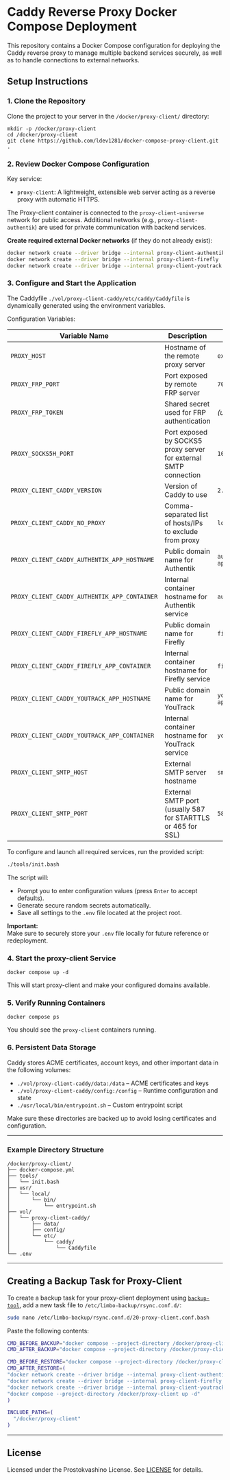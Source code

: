 # Caddy Reverse Proxy Docker Compose Deployment

This repository contains a Docker Compose configuration for deploying the Caddy reverse proxy to manage multiple backend services securely, as well as to handle connections to external networks.

## Setup Instructions

### 1. Clone the Repository

Clone the project to your server in the `/docker/proxy-client/` directory:

```
mkdir -p /docker/proxy-client
cd /docker/proxy-client
git clone https://github.com/ldev1281/docker-compose-proxy-client.git .
```

### 2. Review Docker Compose Configuration

Key service:

- `proxy-client`: A lightweight, extensible web server acting as a reverse proxy with automatic HTTPS.

The Proxy-client container is connected to the `proxy-client-universe` network for public access. Additional networks (e.g., `proxy-client-authentik`) are used for private communication with backend services.

**Create required external Docker networks** (if they do not already exist):

```bash
docker network create --driver bridge --internal proxy-client-authentik
docker network create --driver bridge --internal proxy-client-firefly
docker network create --driver bridge --internal proxy-client-youtrack
```


### 3. Configure and Start the Application

The Caddyfile `./vol/proxy-client-caddy/etc/caddy/Caddyfile` is dynamically generated using the environment variables.

Configuration Variables:

| Variable Name                                 | Description                                                                | Default Value               |
|-----------------------------------------------|----------------------------------------------------------------------------|-----------------------------|
| `PROXY_HOST`                                  | Hostname of the remote proxy server                                        | `example.onion`             |
| `PROXY_FRP_PORT`                              | Port exposed by remote FRP server                                          | `7000`                      |
| `PROXY_FRP_TOKEN`                             | Shared secret used for FRP authentication                                  | *(use token from frps)*     |
| `PROXY_SOCKS5H_PORT`                          | Port exposed by SOCKS5 proxy server for external SMTP connection           | `1080`                      |
| `PROXY_CLIENT_CADDY_VERSION`                  | Version of Caddy to use                                                    | `2.10.0`                    |
| `PROXY_CLIENT_CADDY_NO_PROXY`                 | Comma-separated list of hosts/IPs to exclude from proxy                    | `localhost,127.0.0.1,...`   |
| `PROXY_CLIENT_CADDY_AUTHENTIK_APP_HOSTNAME`   | Public domain name for Authentik                                           | `authentik-app.example.com` |
| `PROXY_CLIENT_CADDY_AUTHENTIK_APP_CONTAINER`  | Internal container hostname for Authentik service                          | `authentik-app`             |
| `PROXY_CLIENT_CADDY_FIREFLY_APP_HOSTNAME`     | Public domain name for Firefly                                             | `firefly-app.example.com`   |
| `PROXY_CLIENT_CADDY_FIREFLY_APP_CONTAINER`    | Internal container hostname for Firefly service                            | `firefly-app`               |
| `PROXY_CLIENT_CADDY_YOUTRACK_APP_HOSTNAME`    | Public domain name for YouTrack                                            | `youtrack-app.example.com`  |
| `PROXY_CLIENT_CADDY_YOUTRACK_APP_CONTAINER`   | Internal container hostname for YouTrack service                           | `youtrack-app`              |
| `PROXY_CLIENT_SMTP_HOST`                      | External SMTP server hostname                                              | `smtp.mailgun.org`          |
| `PROXY_CLIENT_SMTP_PORT`                      | External SMTP port (usually 587 for STARTTLS or 465 for SSL)               | `587`                       |

To configure and launch all required services, run the provided script:

```bash
./tools/init.bash
```

The script will:

- Prompt you to enter configuration values (press `Enter` to accept defaults).
- Generate secure random secrets automatically.
- Save all settings to the `.env` file located at the project root.

**Important:**  
Make sure to securely store your `.env` file locally for future reference or redeployment.


### 4. Start the proxy-client Service

```
docker compose up -d
```

This will start proxy-client and make your configured domains available.

### 5. Verify Running Containers

```
docker compose ps
```

You should see the `proxy-client` containers running.

### 6. Persistent Data Storage

Caddy stores ACME certificates, account keys, and other important data in the following volumes:

- `./vol/proxy-client-caddy/data:/data` – ACME certificates and keys
- `./vol/proxy-client-caddy/config:/config` – Runtime configuration and state
- `./usr/local/bin/entrypoint.sh` – Custom entrypoint script

Make sure these directories are backed up to avoid losing certificates and configuration.

---

### Example Directory Structure

```
/docker/proxy-client/
├── docker-compose.yml
├── tools/
│   └── init.bash
├── usr/
│   └── local/
│       └── bin/
│           └── entrypoint.sh
├── vol/
│   └── proxy-client-caddy/
│       ├── data/
│       ├── config/
│       └── etc/
│           └── caddy/
│               └── Caddyfile
└── .env
```
---

## Creating a Backup Task for Proxy-Client

To create a backup task for your proxy-client deployment using [`backup-tool`](https://github.com/ldev1281/backup-tool), add a new task file to `/etc/limbo-backup/rsync.conf.d/`:

```bash
sudo nano /etc/limbo-backup/rsync.conf.d/20-proxy-client.conf.bash
```

Paste the following contents:

```bash
CMD_BEFORE_BACKUP="docker compose --project-directory /docker/proxy-client down"
CMD_AFTER_BACKUP="docker compose --project-directory /docker/proxy-client up -d"

CMD_BEFORE_RESTORE="docker compose --project-directory /docker/proxy-client down || true"
CMD_AFTER_RESTORE=(
"docker network create --driver bridge --internal proxy-client-authentik || true"
"docker network create --driver bridge --internal proxy-client-firefly || true"
"docker network create --driver bridge --internal proxy-client-youtrack || true"
"docker compose --project-directory /docker/proxy-client up -d"
)

INCLUDE_PATHS=(
  "/docker/proxy-client"
)
```

---

## License

Licensed under the Prostokvashino License. See [LICENSE](LICENSE) for details.
